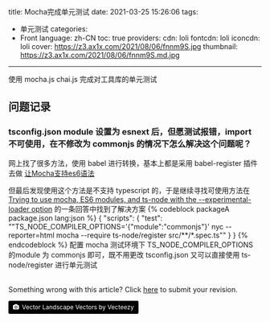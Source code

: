 title: Mocha完成单元测试
date: 2021-03-25 15:26:06
tags:
- 单元测试
categories:
- Front
language: zh-CN
toc: true
providers:
    cdn: loli
    fontcdn: loli
    iconcdn: loli
cover: https://z3.ax1x.com/2021/08/06/fnnm9S.jpg
thumbnail: https://z3.ax1x.com/2021/08/06/fnnm9S.md.jpg
---

使用 mocha.js chai.js 完成对工具库的单元测试

<!-- more -->

## 问题记录

### tsconfig.json module 设置为 esnext 后，但愿测试报错，import 不可使用，在不修改为 commonjs 的情况下怎么解决这个问题呢？

网上找了很多方法，使用 babel 进行转换，基本上都是采用 babel-register 插件去做 [让Mocha支持es6语法](https://greenfavo.github.io/blog/docs/02.html)

但最后发现使用这个方法是不支持 typescript 的，于是继续寻找可使用方法在 [Trying to use mocha, ES6 modules, and ts-node with the --experimental-loader option](https://stackoverflow.com/questions/65376414/trying-to-use-mocha-es6-modules-and-ts-node-with-the-experimental-loader-opt) 的一条回答中找到了解决方案 
{% codeblock packageA package.json lang:json %}
  {
    "scripts": {
      "test": ""TS_NODE_COMPILER_OPTIONS='{\"module\":\"commonjs\"}' nyc --reporter=html mocha --require ts-node/register src/**/*.spec.ts""
    }
  }
{% endcodeblock %}
配置 mocha 测试环境下 TS_NODE_COMPILER_OPTIONS 的module 为 commonjs 即可，既不用更改 tsconfig.json 又可以直接使用 ts-node/register 进行单元测试

<br>

<article class="message message-immersive is-warning">
<div class="message-body">
<i class="fas fa-question-circle mr-2"></i>Something wrong with this article? 
Click <a href="https://github.com/blacklisten/nblogs/edit/site/source/_posts/2021/Mocha.md">here</a> 
to submit your revision.
</div>
</article>

<a style="background-color:black;color:white;text-decoration:none;padding:4px 6px;font-size:12px;line-height:1.2;display:inline-block;border-radius:3px" href="https://www.vecteezy.com/free-vector/vector-landscape" target="_blank" rel="noopener noreferrer" title="Vector Landscape Vectors by Vecteezy"><span style="display:inline-block;padding:2px 3px"><svg xmlns="http://www.w3.org/2000/svg" style="height:12px;width:auto;position:relative;vertical-align:middle;top:-1px;fill:white" viewBox="0 0 32 32"><path d="M20.8 18.1c0 2.7-2.2 4.8-4.8 4.8s-4.8-2.1-4.8-4.8c0-2.7 2.2-4.8 4.8-4.8 2.7.1 4.8 2.2 4.8 4.8zm11.2-7.4v14.9c0 2.3-1.9 4.3-4.3 4.3h-23.4c-2.4 0-4.3-1.9-4.3-4.3v-15c0-2.3 1.9-4.3 4.3-4.3h3.7l.8-2.3c.4-1.1 1.7-2 2.9-2h8.6c1.2 0 2.5.9 2.9 2l.8 2.4h3.7c2.4 0 4.3 1.9 4.3 4.3zm-8.6 7.5c0-4.1-3.3-7.5-7.5-7.5-4.1 0-7.5 3.4-7.5 7.5s3.3 7.5 7.5 7.5c4.2-.1 7.5-3.4 7.5-7.5z"></path></svg></span><span style="display:inline-block;padding:2px 3px">Vector Landscape Vectors by Vecteezy</span></a>
